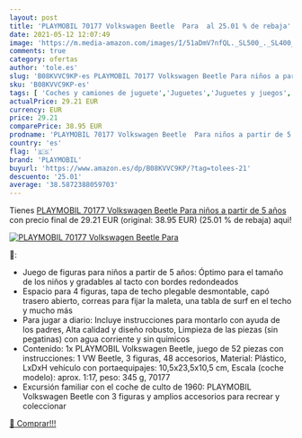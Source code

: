 ```yaml
---
layout: post
title: 'PLAYMOBIL 70177 Volkswagen Beetle  Para  al 25.01 % de rebaja'
date: 2021-05-12 12:07:49
image: 'https://m.media-amazon.com/images/I/51aDmV7nfQL._SL500_._SL400_.jpg'
comments: true
category: ofertas
author: 'tole.es'
slug: 'B08KVVC9KP-es PLAYMOBIL 70177 Volkswagen Beetle Para niños a partir de 5...'
sku: 'B08KVVC9KP-es'
tags: [ 'Coches y camiones de juguete','Juguetes','Juguetes y juegos','Muñecos y figuras','Playsets de figuras de juguete para niños','Vehículos de juguete para niños','playmobil', ]
actualPrice: 29.21 EUR
currency: EUR
price: 29.21
comparePrice: 38.95 EUR
prodname: 'PLAYMOBIL 70177 Volkswagen Beetle  Para niños a partir de 5 años'
country: 'es'
flag: '🇪🇸'
brand: 'PLAYMOBIL'
buyurl: 'https://www.amazon.es/dp/B08KVVC9KP/?tag=tolees-21'
descuento: '25.01'
average: '38.5872388059703'
---
```


Tienes [PLAYMOBIL 70177 Volkswagen Beetle  Para niños a partir de 5 años](https://www.amazon.es/dp/B08KVVC9KP/?tag=tolees-21) con precio final de  29.21 EUR (original: 38.95 EUR) (25.01 %  de rebaja) aqui!

[![PLAYMOBIL 70177 Volkswagen Beetle  Para ](https://m.media-amazon.com/images/I/51aDmV7nfQL._SL500_._SL400_.jpg)](https://www.amazon.es/dp/B08KVVC9KP/?tag=tolees-21)

🔎:

- Juego de figuras para niños a partir de 5 años: Óptimo para el tamaño de los niños y gradables al tacto con bordes redondeados
- Espacio para 4 figuras, tapa de techo plegable desmontable, capó trasero abierto, correas para fijar la maleta, una tabla de surf en el techo y mucho más
- Para jugar a diario: Incluye instrucciones para montarlo con ayuda de los padres, Alta calidad y diseño robusto, Limpieza de las piezas (sin pegatinas) con agua corriente y sin químicos
- Contenido: 1x PLAYMOBIL Volkswagen Beetle, juego de 52 piezas con instrucciones: 1 VW Beetle, 3 figuras, 48 accesorios, Material: Plástico, LxDxH vehículo con portaequipajes: 10,5x23,5x10,5 cm, Escala (coche modelo): aprox. 1:17, peso: 345 g, 70177
- Excursión familiar con el coche de culto de 1960: PLAYMOBIL Volkswagen Beetle con 3 figuras y amplios accesorios para recrear y coleccionar

[🛒 Comprar!!!](https://www.amazon.es/dp/B08KVVC9KP/?tag=tolees-21)
